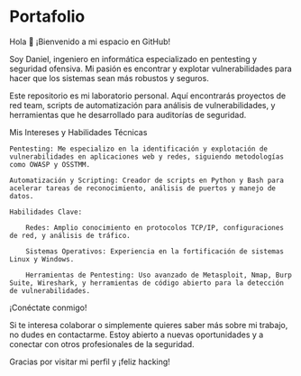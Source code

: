 # Portafolio
Hola 👋 ¡Bienvenido a mi espacio en GitHub!

Soy Daniel, ingeniero en informática especializado en pentesting y seguridad ofensiva. Mi pasión es encontrar y explotar vulnerabilidades para hacer que los sistemas sean más robustos y seguros.

Este repositorio es mi laboratorio personal. Aquí encontrarás proyectos de red team, scripts de automatización para análisis de vulnerabilidades, y herramientas que he desarrollado para auditorías de seguridad.

Mis Intereses y Habilidades Técnicas

    Pentesting: Me especializo en la identificación y explotación de vulnerabilidades en aplicaciones web y redes, siguiendo metodologías como OWASP y OSSTMM.

    Automatización y Scripting: Creador de scripts en Python y Bash para acelerar tareas de reconocimiento, análisis de puertos y manejo de datos.

    Habilidades Clave:

        Redes: Amplio conocimiento en protocolos TCP/IP, configuraciones de red, y análisis de tráfico.

        Sistemas Operativos: Experiencia en la fortificación de sistemas Linux y Windows.

        Herramientas de Pentesting: Uso avanzado de Metasploit, Nmap, Burp Suite, Wireshark, y herramientas de código abierto para la detección de vulnerabilidades.

¡Conéctate conmigo!

Si te interesa colaborar o simplemente quieres saber más sobre mi trabajo, no dudes en contactarme. Estoy abierto a nuevas oportunidades y a conectar con otros profesionales de la seguridad.

Gracias por visitar mi perfil y ¡feliz hacking!
